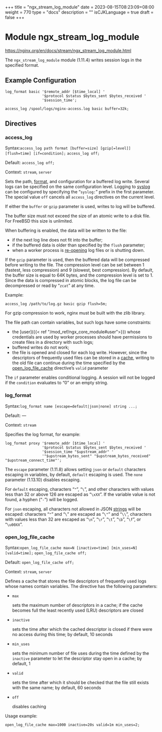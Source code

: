 +++
title = "ngx_stream_log_module"
date = 2023-08-15T08:23:09+08:00
weight = 770
type = "docs"
description = ""
isCJKLanguage = true
draft = false
+++

# Module ngx_stream_log_module

https://nginx.org/en/docs/stream/ngx_stream_log_module.html



The `ngx_stream_log_module` module (1.11.4) writes session logs in the specified format.



## Example Configuration



```
log_format basic '$remote_addr [$time_local] '
                 '$protocol $status $bytes_sent $bytes_received '
                 '$session_time';

access_log /spool/logs/nginx-access.log basic buffer=32k;
```





## Directives



### access_log

  Syntax:`access_log path format [buffer=size] [gzip[=level]] [flush=time] [if=condition];` `access_log off;`

  Default: `access_log off;`

  Context: `stream`, `server`


Sets the path, [format](https://nginx.org/en/docs/stream/ngx_stream_log_module.html#log_format), and configuration for a buffered log write. Several logs can be specified on the same configuration level. Logging to [syslog](https://nginx.org/en/docs/syslog.html) can be configured by specifying the “`syslog:`” prefix in the first parameter. The special value `off` cancels all `access_log` directives on the current level.

If either the `buffer` or `gzip` parameter is used, writes to log will be buffered.

The buffer size must not exceed the size of an atomic write to a disk file. For FreeBSD this size is unlimited.



When buffering is enabled, the data will be written to the file:

- if the next log line does not fit into the buffer;
- if the buffered data is older than specified by the `flush` parameter;
- when a worker process is [re-opening](https://nginx.org/en/docs/control.html) log files or is shutting down.



If the `gzip` parameter is used, then the buffered data will be compressed before writing to the file. The compression level can be set between 1 (fastest, less compression) and 9 (slowest, best compression). By default, the buffer size is equal to 64K bytes, and the compression level is set to 1. Since the data is compressed in atomic blocks, the log file can be decompressed or read by “`zcat`” at any time.

Example:

```
access_log /path/to/log.gz basic gzip flush=5m;
```





For gzip compression to work, nginx must be built with the zlib library.



The file path can contain variables, but such logs have some constraints:

- the [user]({{< ref "/mod_ref/ngx_core_module#user">}}) whose credentials are used by worker processes should have permissions to create files in a directory with such logs;
- buffered writes do not work;
- the file is opened and closed for each log write. However, since the descriptors of frequently used files can be stored in a [cache](https://nginx.org/en/docs/stream/ngx_stream_log_module.html#open_log_file_cache), writing to the old file can continue during the time specified by the [open_log_file_cache](https://nginx.org/en/docs/stream/ngx_stream_log_module.html#open_log_file_cache) directive’s `valid` parameter



The `if` parameter enables conditional logging. A session will not be logged if the `condition` evaluates to “0” or an empty string.



### log_format

  Syntax:`log_format name [escape=default|json|none] string ...;`

  Default: —

  Context: `stream`


Specifies the log format, for example:

```
log_format proxy '$remote_addr [$time_local] '
                 '$protocol $status $bytes_sent $bytes_received '
                 '$session_time "$upstream_addr" '
                 '"$upstream_bytes_sent" "$upstream_bytes_received" "$upstream_connect_time"';
```





The `escape` parameter (1.11.8) allows setting `json` or `default` characters escaping in variables, by default, `default` escaping is used. The `none` parameter (1.13.10) disables escaping.



For `default` escaping, characters “`"`”, “`\`”, and other characters with values less than 32 or above 126 are escaped as “`\xXX`”. If the variable value is not found, a hyphen (“`-`”) will be logged.



For `json` escaping, all characters not allowed in JSON [strings](https://datatracker.ietf.org/doc/html/rfc8259#section-7) will be escaped: characters “`"`” and “`\`” are escaped as “`\"`” and “`\\`”, characters with values less than 32 are escaped as “`\n`”, “`\r`”, “`\t`”, “`\b`”, “`\f`”, or “`\u00XX`”.



### open_log_file_cache

  Syntax:`open_log_file_cache max=N [inactive=time] [min_uses=N] [valid=time];` `open_log_file_cache off;`

  Default: `open_log_file_cache off;`

  Context: `stream`, `server`


Defines a cache that stores the file descriptors of frequently used logs whose names contain variables. The directive has the following parameters:

- `max`

  sets the maximum number of descriptors in a cache; if the cache becomes full the least recently used (LRU) descriptors are closed

- `inactive`

  sets the time after which the cached descriptor is closed if there were no access during this time; by default, 10 seconds

- `min_uses`

  sets the minimum number of file uses during the time defined by the `inactive` parameter to let the descriptor stay open in a cache; by default, 1

- `valid`

  sets the time after which it should be checked that the file still exists with the same name; by default, 60 seconds

- `off`

  disables caching



Usage example:

```
open_log_file_cache max=1000 inactive=20s valid=1m min_uses=2;
```